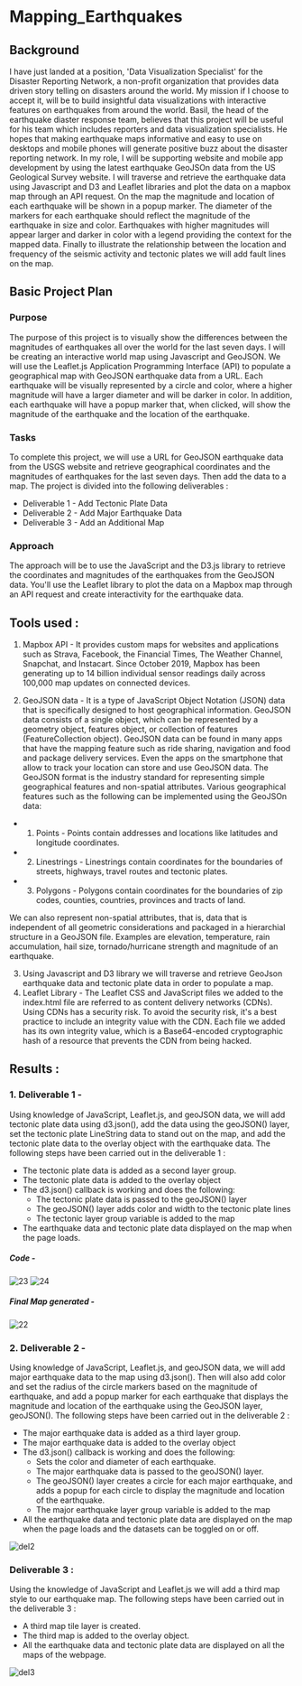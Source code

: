 # Mapping_Earthquakes

## Background 
 I have just landed at a position, 'Data Visualization Specialist' for the Disaster Reporting Network, a non-profit organization that provides data driven story telling on disasters around the world. My mission if I choose to accept it, will be to build insightful data visualizations with interactive features on earthquakes from around the world. Basil, the head of the earthquake diaster response team, believes that this project will be useful for his team which includes reporters and data visualization specialists. He hopes that making earthquake maps informative and easy to use on desktops and mobile phones will generate positive buzz about the disaster reporting network. In my role, I will be supporting website and mobile app development by using the latest earthquake GeoJSOn data from the US Geological Survey website. I will traverse and retrieve the earthquake data using Javascript and D3 and Leaflet libraries and plot the data on a mapbox map through an API request. On the map the magnitude and location of each earthquake will be shown in a popup marker. The diameter of the markers for each earthquake should reflect the magnitude of the earthquake in size and color. Earthquakes with higher magnitudes will appear larger and darker in color with a legend providing the context for the mapped data. Finally to illustrate the relationship between the location and frequency of the seismic activity and tectonic plates we will add fault lines on the map.


## Basic Project Plan

### Purpose
The purpose of this project is to visually show the differences between the magnitudes of earthquakes all over the world for the last seven days. I will be creating an interactive world map using Javascript and GeoJSON. We will use the Leaflet.js Application Programming Interface (API) to populate a geographical map with GeoJSON earthquake data from a URL. Each earthquake will be visually represented by a circle and color, where a higher magnitude will have a larger diameter and will be darker in color. In addition, each earthquake will have a popup marker that, when clicked, will show the magnitude of the earthquake and the location of the earthquake.

### Tasks
To complete this project, we will use a URL for GeoJSON earthquake data from the USGS website and retrieve geographical coordinates and the magnitudes of earthquakes for the last seven days. Then add the data to a map. The project is divided into the following deliverables :
 - Deliverable 1 - Add Tectonic Plate Data
 - Deliverable 2 - Add Major Earthquake Data
 - Deliverable 3 - Add an Additional Map

### Approach
The approach will be to use the JavaScript and the D3.js library to retrieve the coordinates and magnitudes of the earthquakes from the GeoJSON data. You'll use the Leaflet library to plot the data on a Mapbox map through an API request and create interactivity for the earthquake data.

## Tools used : 
1. Mapbox API - It provides custom maps for websites and applications such as Strava, Facebook, the Financial Times, The Weather Channel, Snapchat, and Instacart. Since October 2019, Mapbox has been generating up to 14 billion individual sensor readings daily across 100,000 map updates on connected devices.

2. GeoJSON data - It is a type of JavaScript Object Notation (JSON) data that is specifically designed to host geographical information. GeoJSON data consists of a single object, which can be represented by a geometry object, features object, or collection of features (FeatureCollection object). GeoJSON data can be found in many apps that have the mapping feature such as ride sharing, navigation and food and package delivery services. Even the apps on the smartphone that allow to track your location can store and use GeoJSON data. The GeoJSON format is the industry standard for representing simple geographical features and non-spatial attributes. Various geographical features such as the following can be implemented using the GeoJSOn data:
  - 1. Points - Points contain addresses and locations like latitudes and longitude coordinates.
  - 2. Linestrings - Linestrings contain coordinates for the boundaries of streets, highways, travel routes and tectonic plates.
  - 3. Polygons - Polygons contain coordinates for the boundaries of zip codes, counties, countries, provinces and tracts of land. 

We can also represent non-spatial attributes, that is, data that is independent of all geometric considerations and packaged in a hierarchial structure in a GeoJSON file. Examples are elevation, temperature, rain accumulation, hail size, tornado/hurricane strength and magnitude of an earthquake.

3. Using Javascript and D3 library we will traverse and retrieve GeoJson earthquake data and tectonic plate data in order to populate a map. 
4. Leaflet Library - 
The Leaflet CSS and JavaScript files we added to the index.html file are referred to as content delivery networks (CDNs). Using CDNs has a security risk. To avoid the security risk, it's a best practice to include an integrity value with the CDN. Each file we added has its own integrity value, which is a Base64-encoded cryptographic hash of a resource that prevents the CDN from being hacked.


## Results : 

### 1. Deliverable 1 -
Using knowledge of JavaScript, Leaflet.js, and geoJSON data, we will add tectonic plate data using d3.json(), add the data using the geoJSON() layer, set the tectonic plate LineString data to stand out on the map, and add the tectonic plate data to the overlay object with the earthquake data. The following steps have been carried out in the deliverable 1 :
 - The tectonic plate data is added as a second layer group.
 - The tectonic plate data is added to the overlay object 
 - The d3.json() callback is working and does the following: 
      - The tectonic plate data is passed to the geoJSON() layer
      - The geoJSON() layer adds color and width to the tectonic plate lines
      - The tectonic layer group variable is added to the map
 - The earthquake data and tectonic plate data displayed on the map when the page loads. 
##### Code - 
![23](https://user-images.githubusercontent.com/23488019/151729118-507d4d0c-e02a-4740-b1c0-9d57f8ad07ea.PNG)
![24](https://user-images.githubusercontent.com/23488019/151729127-c505db39-08a1-4f0a-b29e-a470c70235fb.PNG)


##### Final Map generated - 

![22](https://user-images.githubusercontent.com/23488019/151729158-fa11b762-8a32-4d46-a4c3-466e04637948.png)



### 2. Deliverable 2 - 

Using  knowledge of JavaScript, Leaflet.js, and geoJSON data, we will add major earthquake data to the map using d3.json(). Then will also add color and set the radius of the circle markers based on the magnitude of earthquake, and add a popup marker for each earthquake that displays the magnitude and location of the earthquake using the GeoJSON layer, geoJSON(). The following steps have been carried out in the deliverable 2 :
- The major earthquake data is added as a third layer group.
- The major earthquake data is added to the overlay object 
- The d3.json() callback is working and does the following: 
     - Sets the color and diameter of each earthquake.
     - The major earthquake data is passed to the geoJSON() layer.
     - The geoJSON() layer creates a circle for each major earthquake, and adds a popup for each circle to display the magnitude and location of the earthquake.
     - The major earthquake layer group variable is added to the map
- All the earthquake data and tectonic plate data are displayed on the map when the page loads and the datasets can be toggled on or off. 

![del2](https://user-images.githubusercontent.com/23488019/151729571-83e22120-1719-4f85-bc42-9ebe89bf7aa3.png)



### Deliverable 3 : 
Using the knowledge of JavaScript and Leaflet.js we will add a third map style to our earthquake map. The following steps have been carried out in the deliverable 3 :
- A third map tile layer is created. 
- The third map is added to the overlay object. 
- All the earthquake data and tectonic plate data are displayed on all the maps of the webpage. 

![del3](https://user-images.githubusercontent.com/23488019/151729669-05a5f976-132e-42c6-a5ee-0036e85ae9dd.png)
